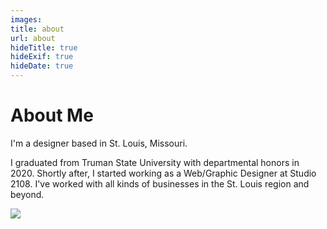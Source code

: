 ```yaml
---
images:
title: about
url: about
hideTitle: true
hideExif: true
hideDate: true
---
```


<div align="center">
	<p>
	</p>
</div>

# About Me

I'm a designer based  in St. Louis, Missouri. 

I graduated from Truman State University with departmental honors in 2020. Shortly after, I started working as a Web/Graphic Designer at Studio 2108. I've worked with all kinds of businesses in the St. Louis region and beyond.


<img src="/images/RebeccaComas-Profile.jpg" loading="lazy" style="max-width: 500px;">